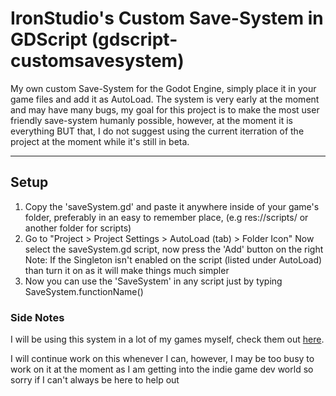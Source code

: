 # IronStudio's Custom Save-System in GDScript (gdscript-customsavesystem)
My own custom Save-System for the Godot Engine, simply place it in your game files and add it as AutoLoad.
The system is very early at the moment and may have many bugs, my goal for this project is to make the most user friendly save-system humanly possible, however, at the moment it is everything BUT that, I do not suggest using the current iterration of the project at the moment while it's still in beta.

***

## Setup
1. Copy the 'saveSystem.gd' and paste it anywhere inside of your game's folder, preferably in an easy to remember place, (e.g res://scripts/ or another folder for scripts)
2. Go to "Project > Project Settings > AutoLoad (tab) > Folder Icon" Now select the saveSystem.gd script, now press the 'Add' button on the right
Note: If the Singleton isn't enabled on the script (listed under AutoLoad) than turn it on as it will make things much simpler
3. Now you can use the 'SaveSystem' in any script just by typing SaveSystem.functionName()

### Side Notes
I will be using this system in a lot of my games myself, check them out [here](https://ironstudios.itch.io/).

I will continue work on this whenever I can, however, I may be too busy to work on it at the moment as I am getting into the indie game dev world so sorry if I can't always be here to help out
